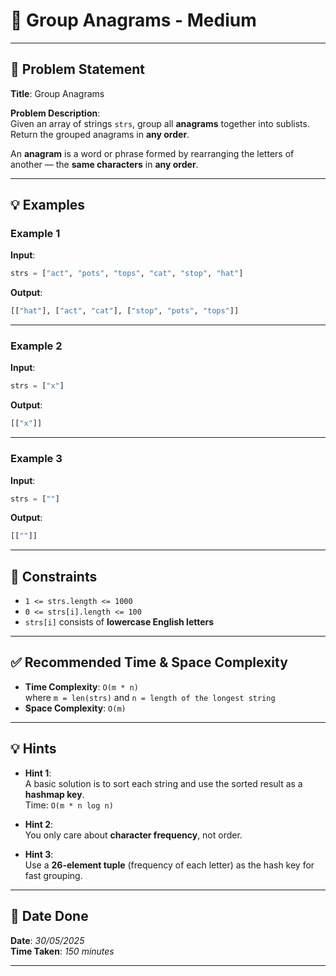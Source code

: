 
# 🧮 Group Anagrams - Medium

---

## 📌 Problem Statement

**Title**: Group Anagrams

**Problem Description**:  
Given an array of strings `strs`, group all **anagrams** together into sublists.  
Return the grouped anagrams in **any order**.

An **anagram** is a word or phrase formed by rearranging the letters of another — the **same characters** in **any order**.

---

## 💡 Examples

### Example 1  
**Input**:  
```python
strs = ["act", "pots", "tops", "cat", "stop", "hat"]
```

**Output**:  
```python
[["hat"], ["act", "cat"], ["stop", "pots", "tops"]]
```

---

### Example 2  
**Input**:  
```python
strs = ["x"]
```

**Output**:  
```python
[["x"]]
```

---

### Example 3  
**Input**:  
```python
strs = [""]
```

**Output**:  
```python
[[""]]
```

---

## 📎 Constraints

- `1 <= strs.length <= 1000`  
- `0 <= strs[i].length <= 100`  
- `strs[i]` consists of **lowercase English letters**

---

## ✅ Recommended Time & Space Complexity

- **Time Complexity**: `O(m * n)`  
  where `m = len(strs)` and `n = length of the longest string`  
- **Space Complexity**: `O(m)`

---

## 💡 Hints

- **Hint 1**:  
  A basic solution is to sort each string and use the sorted result as a **hashmap key**.  
  Time: `O(m * n log n)`

- **Hint 2**:  
  You only care about **character frequency**, not order.

- **Hint 3**:  
  Use a **26-element tuple** (frequency of each letter) as the hash key for fast grouping.

---

## 📅 Date Done

**Date**: *30/05/2025*  
**Time Taken**: *150 minutes*

---